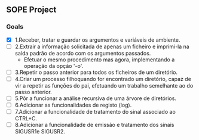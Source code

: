 ## SOPE Project

### Goals

- [x] 1.Receber, tratar e guardar os argumentos e variáveis de ambiente.
- [ ] 2.Extrair  a  informação  solicitada  de  apenas  um  ficheiro  e  imprimi-la  na  saída  padrão de  acordo  com  os argumentos passados. 
  * Efetuar  o  mesmo  procedimento  mas  agora,  implementando  a  operação  da  opção  '-o'.
- [ ] 3.Repetir o passo anterior para todos os ficheiros de um diretório.
- [ ] 4.Criar um processo filhoquando for encontrado um diretório, capaz de vir a repetir as funções do pai, efetuando um trabalho semelhante ao do passo anterior.
- [ ] 5.Pôr a funcionar a análise recursiva de uma árvore de diretórios. 
- [ ] 6.Adicionar as funcionalidades de registo (log).
- [ ] 7.Adicionar a funcionalidade de tratamento do sinal associado ao CTRL+C.
- [ ] 8.Adicionar a funcionalidade de emissão e tratamento dos sinais SIGUSR1e SIGUSR2.
